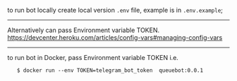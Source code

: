 to run bot locally create local version ```.env``` file, example is in  ```.env.example```;

-----
Alternatively can pass Environment variable TOKEN. 
https://devcenter.heroku.com/articles/config-vars#managing-config-vars

-----
to run bot in Docker,  pass Environment variable TOKEN
i.e.
```$ docker build -t queuebot:0.0.1 ./
   $ docker run --env TOKEN=telegram_bot_token  queuebot:0.0.1
```
